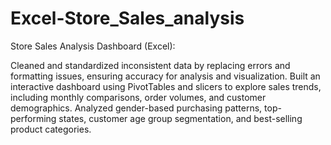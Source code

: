 # Excel-Store_Sales_analysis

Store Sales Analysis Dashboard (Excel):

Cleaned and standardized inconsistent data by replacing errors and formatting issues, ensuring accuracy for analysis and visualization.
Built an interactive dashboard using PivotTables and slicers to explore sales trends, including monthly comparisons, order volumes, and customer demographics.
Analyzed gender-based purchasing patterns, top-performing states, customer age group segmentation, and best-selling product categories.
